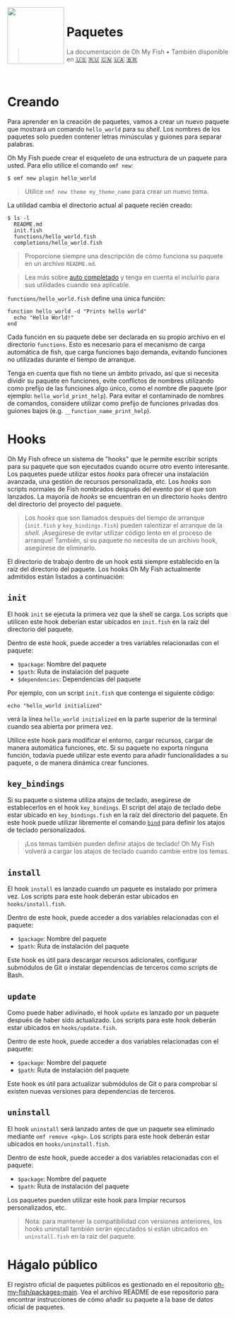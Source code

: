 <img src="https://cdn.rawgit.com/oh-my-fish/oh-my-fish/e4f1c2e0219a17e2c748b824004c8d0b38055c16/docs/logo.svg" align="left" width="128px" height="128px"/>
<img align="left" width="0" height="128px"/>

# Paquetes 

> La documentación de Oh My Fish&nbsp;&bull;&nbsp;También disponible en
> <a href="../en-US/Packages.md">🇺🇸</a>
> <a href="../ru-RU/Packages.md">🇷🇺</a>
> <a href="../zh-CN/Packages.md">🇨🇳</a>
> <a href="../uk-UA/Packages.md">🇺🇦</a>
> <a href="../pt-BR/Packages.md">🇧🇷</a>
<br>

# Creando

Para aprender en la creación de paquetes, vamos a crear un nuevo paquete que mostrará un comando `hello_world` para su _shell_. Los nombres de los paquetes
solo pueden contener letras minúsculas y guiones para separar palabras.

Oh My Fish puede crear el esqueleto de una estructura de un paquete para usted. Para ello utilice el comando `omf new`:

```fish
$ omf new plugin hello_world
```

> Utilice `omf new theme my_theme_name` para crear un nuevo tema.

La utilidad cambia el directorio actual al paquete recién creado:

```
$ ls -l
  README.md
  init.fish
  functions/hello_world.fish
  completions/hello_world.fish
```

>Proporcione siempre una descripción de cómo funciona su paquete en un archivo `README.md`.


>Lea más sobre [auto completado](http://fishshell.com/docs/current/commands.html#complete) y tenga en cuenta el incluirlo para sus utilidades cuando sea
>aplicable.

`functions/hello_world.fish` define una única función:

```fish
function hello_world -d "Prints hello world"
  echo "Hello World!"
end
```

Cada función en su paquete debe ser declarada en su propio archivo en el directorio `functions`. Esto es necesario para el mecanismo de carga automática de
fish, que carga funciones bajo demanda, evitando funciones no utilizadas durante el tiempo de arranque.

Tenga en cuenta que fish no tiene un ámbito privado, así que si necesita dividir su paquete en funciones, evite conflictos de nombres utilizando como
prefijo de las funciones algo único, como el nombre dle paquete (por ejemplo: `hello_world_print_help`). Para evitar el contaminado de nombres de comandos,
considere utilizar como prefijo de funciones privadas dos guiones bajos (e.g. `__function_name_print_help`).

# Hooks

Oh My Fish ofrece un sistema de "hooks" que le permite escribir scripts para su paquete que son ejecutados cuando ocurre otro evento interesante. Los
paquetes puede utilizar estos _hooks_ para ofrecer una instalación avanzada, una gestión de recursos personalizada, etc. Los _hooks_ son scripts normales de
Fish nombrados después del evento por el que son lanzados. La mayoría de _hooks_ se encuentran en un directorio `hooks` dentro del directorio del proyecto
del paquete.

>Los _hooks_ que son llamados después del tiempo de arranque (`init.fish` y `key_bindings.fish`) pueden ralentizar el arranque de la _shell_. ¡Asegúrese de
>evitar utilizar código lento en el proceso de arranque! También, si su paquete no necesita de un archivo hook, asegúrese de eliminarlo.

El directorio de trabajo dentro de un hook está siempre establecido en la raíz del directorio del paquete. Los hooks Oh My Fish actualmente admitidos están
listados a continuación:

## `init`

El hook `init` se ejecuta la primera vez que la shell se carga. Los scripts que utilicen este hook deberían estar ubicados en `init.fish` en la raíz del
directorio del paquete.

Dentro de este hook, puede acceder a tres variables relacionadas con el paquete:

* `$package`: Nombre del paquete
* `$path`: Ruta de instalación del paquete
* `$dependencies`: Dependencias del paquete

Por ejemplo, con un script `init.fish` que contenga el siguiente código:

```fish
echo "hello_world initialized"
```

verá la línea `hello_world initialized` en la parte superior de la terminal cuando sea abierta por primera vez.

Utilice este hook para modificar el entorno, cargar recursos, cargar de manera automática funciones, etc. Si su paquete no exporta ninguna función, todavía
puede utilizar este evento para añadir funcionalidades a su paquete, o de manera dinámica crear funciones.

## `key_bindings`

Si su paquete o sistema utiliza atajos de teclado, asegúrese de establecerlos en el hook `key_bindings`. El script del atajo de teclado debe estar ubicado
en `key_bindings.fish` en la raíz  del directorio del paquete. En este hook puede utilizar libremente el comando [`bind`][fish-bind] para definir los atajos
de teclado personalizados.

>¡Los temas también pueden definir atajos de teclado! Oh My Fish volverá a cargar los atajos de teclado cuando cambie entre los temas.

## `install`

El hook `install` es lanzado cuando un paquete es instalado por primera vez. Los scripts para este hook deberán estar ubicados en `hooks/install.fish`.

Dentro de este hook, puede acceder a dos variables relacionadas con el paquete:

* `$package`: Nombre del paquete
* `$path`: Ruta de instalación del paquete

Este hook es útil para descargar recursos adicionales, configurar submódulos de Git o instalar dependencias de terceros como scripts de Bash.

## `update`

Como puede haber adivinado, el hook `update` es lanzado por un paquete después de haber sido actualizado. Los scripts para este hook deberán estar ubicados en `hooks/update.fish`.

Dentro de este hook, puede acceder a dos variables relacionadas con el paquete:

* `$package`: Nombre del paquete
* `$path`: Ruta de instalación del paquete

Este hook es útil para actualizar submódulos de Git o para comprobar si existen nuevas versiones para dependencias de terceros.

## `uninstall`

El hook `uninstall` será lanzado antes de que un paquete sea eliminado mediante `omf remove <pkg>`. Los scripts para este hook deberán estar ubicados en `hooks/uninstall.fish`.

Dentro de este hook, puede acceder a dos variables relacionadas con el paquete:

* `$package`: Nombre del paquete
* `$path`: Ruta de instalación del paquete

Los paquetes pueden utilizar este hook para limpiar recursos personalizados, etc.

> Nota: para mantener la compatibilidad con versiones anteriores, los hooks uninstall también serán ejecutados si están ubicados en `uninstall.fish` en la
> raíz del paquete.

# Hágalo público

El registro oficial de paquetes públicos es gestionado en el repositorio [oh-my-fish/packages-main](https://github.com/oh-my-fish/packages-main). Vea el
archivo README de ese repositorio para encontrar instrucciones de cómo añadir su paquete a la base de datos oficial de paquetes.


[fish-bind]: http://fishshell.com/docs/current/commands.html#bind
[omf-pulls-link]: https://github.com/oh-my-fish/oh-my-fish/pulls
